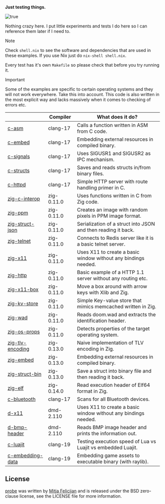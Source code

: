 **Just testing things.**

![true](https://github.com/user-attachments/assets/cbac220e-57a6-4299-8a1d-f5faf8994ce3)

Nothing crazy here. I put little experiments and tests I do here so I can
reference them later if I need to.

> [!NOTE]  
> Check `shell.nix` to see the software and dependencies that are used
> in these examples. If you use Nix just do `nix-shell shell.nix`.

Every test has it's own `Makefile` so please check that before you try
running it.

> [!IMPORTANT]  
> Some of the examples are specific to certain operating systems and
> they will not work everywhere. Take this into account. This code is
> also written in the most explicit way and lacks massively when it
> comes to checking of errors etc.

|                                        | Compiler   | What does it do?                                               |
|----------------------------------------|------------|----------------------------------------------------------------|
| [c-asm](./c-asm)                       | clang-17   | Calls a function written in ASM from C code.                   |
| [c-embed](./c-embed)                   | clang-17   | Embedding external resources in compiled binary.               |
| [c-signals](./c-signals)               | clang-17   | Uses SIGUSR1 and SIGUSR2 as IPC mechanism.                     |
| [c-structs](./c-structs)               | clang-17   | Saves and reads structs in/from binary files.                  |
| [c-httpd](./c-httpd)                   | clang-17   | Simple HTTP server with route handling primer in C.            |
| [zig-c-interop](./zig-c-interop)       | zig-0.11.0 | Uses functions written in C from Zig code.                     |
| [zig-ppm](./zig-ppm)                   | zig-0.11.0 | Creates an image with random pixels in PPM image format.       |
| [zig-struct-json](./zig-struct-json)   | zig-0.11.0 | Serialization of a struct into JSON and then reading it back.  |
| [zig-telnet](./zig-telnet)             | zig-0.11.0 | Connects to Redis server like it is a basic telnet server.     |
| [zig-x11](./zig-x11)                   | zig-0.11.0 | Uses X11 to create a basic window without any bindings needed. |
| [zig-http](./zig-http)                 | zig-0.11.0 | Basic example of a HTTP 1.1 server without any routing etc.    |
| [zig-x11-box](./zig-x11-box)           | zig-0.11.0 | Move a box around with arrow keys with Xlib and Zig.           |
| [zig-kv-store](./zig-kv-store)         | zig-0.11.0 | Simple Key-value store that mimics memcached written in Zig.   |
| [zig-wad](./zig-wad)                   | zig-0.11.0 | Reads doom.wad and extracts the identification header.         |
| [zig-os-props](./zig-os-props)         | zig-0.11.0 | Detects properties of the target operating system.             |
| [zig-tlv-encoding](./zig-tlv-encoding) | zig-0.13.0 | Naive implementation of TLV encoding in Zig.                   |
| [zig-embed](./zig-embed)               | zig-0.13.0 | Embedding external resources in compiled binary.               |
| [zig-struct-bin](./zig-struct-bin)     | zig-0.13.0 | Save a struct into binary file and then reading it back.       |
| [zig-elf](./zig-elf)                   | zig-0.14.0 | Read execution header of Elf64 format in Zig.                  |
| [c-bluetooth](./c-bluetooth)           | clang-17   | Scans for all Bluetooth devices.                               |
| [d-x11](./d-x11)                       | dmd-2.110  | Uses X11 to create a basic window without any bindings needed. |
| [d-bmp-header](./d-bmp-header)         | dmd-2.110  | Reads BMP image header and prints the information out.         |
| [c-luajit](./c-luajit)                 | clang-19   | Testing execution speed of Lua vs Luajit vs embedded Luajit.   |
| [c-embedding-data](./c-embedding-data) | clang-19   | Embedding game assets to executable binary (with raylib).      |

## License

[probe](https://github.com/mitjafelicijan/probe) was written by [Mitja
Felicijan](https://mitjafelicijan.com) and is released under the BSD
zero-clause license, see the LICENSE file for more information.

